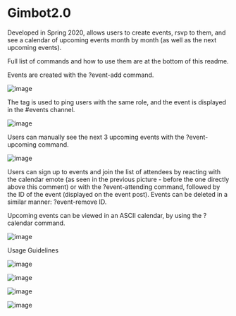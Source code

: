 # Gimbot2.0
Developed in Spring 2020, allows users to create events, rsvp to them, and see a calendar of upcoming events month by month (as well as the next upcoming events).

Full list of commands and how to use them are at the bottom of this readme.

Events are created with the ?event-add command.

![image](https://user-images.githubusercontent.com/39972518/109935077-194fe500-7cc5-11eb-9410-af7a992d511f.png)

The tag is used to ping users with the same role, and the event is displayed in the #events channel.

![image](https://user-images.githubusercontent.com/39972518/109935585-aa26c080-7cc5-11eb-855b-e32725304812.png)

Users can manually see the next 3 upcoming events with the ?event-upcoming command.

![image](https://user-images.githubusercontent.com/39972518/109936625-02f65900-7cc6-11eb-9d0c-064c88ba0a6a.png)

Users can sign up to events and join the list of attendees by reacting with the calendar emote (as seen in the previous picture - before the one directly above this comment) or with the ?event-attending command, followed by the ID of the event (displayed on the event post). Events can be deleted in a similar manner: ?event-remove ID.

Upcoming events can be viewed in an ASCII calendar, by using the ?calendar command.

![image](https://user-images.githubusercontent.com/39972518/109937356-ba8b6b00-7cc6-11eb-9d1f-ecb5fe3075c0.png)



Usage Guidelines

![image](https://user-images.githubusercontent.com/39972518/109935261-5320eb80-7cc5-11eb-96e5-3d849584555e.png)

![image](https://user-images.githubusercontent.com/39972518/109935310-5caa5380-7cc5-11eb-9a65-32e666ccd19b.png)

![image](https://user-images.githubusercontent.com/39972518/109935329-62a03480-7cc5-11eb-955f-2cad52d95112.png)

![image](https://user-images.githubusercontent.com/39972518/109935357-692eac00-7cc5-11eb-9ad7-49145a953cc0.png)
